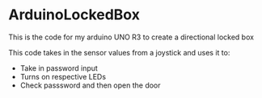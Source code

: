 # ArduinoLockedBox
This is the code for my arduino UNO R3 to create a directional locked box

This code takes in the sensor values from a joystick and uses it to:
- Take in password input
- Turns on respective LEDs
- Check passsword and then open the door
